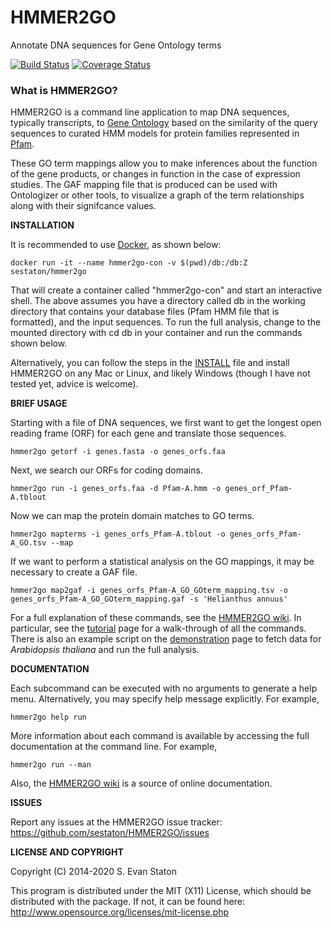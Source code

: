 HMMER2GO
========

Annotate DNA sequences for Gene Ontology terms

[![Build Status](https://travis-ci.org/sestaton/HMMER2GO.svg?branch=master)](https://travis-ci.org/sestaton/HMMER2GO) [![Coverage Status](https://coveralls.io/repos/github/sestaton/HMMER2GO/badge.svg?branch=master)](https://coveralls.io/github/sestaton/HMMER2GO?branch=master)

### What is HMMER2GO?

HMMER2GO is a command line application to map DNA sequences, typically transcripts, to [Gene Ontology](http://geneontology.org/) based on the similarity of the query sequences to curated HMM models for protein families represented in [Pfam](http://pfam.xfam.org/).

These GO term mappings allow you to make inferences about the function of the gene products, or changes in function in the case of expression studies. The GAF mapping file that is produced can be used with Ontologizer or other tools, to visualize a graph of the term relationships along with their signifcance values.

**INSTALLATION**

It is recommended to use [Docker](https://www.docker.com), as shown below:

    docker run -it --name hmmer2go-con -v $(pwd)/db:/db:Z sestaton/hmmer2go

That will create a container called "hmmer2go-con" and start an interactive shell. The above assumes you have a directory called db in the working directory that contains your database files (Pfam HMM file that is formatted), and the input sequences. To run the full analysis, change to the mounted directory with cd db in your container and run the commands shown below.

Alternatively, you can follow the steps in the [INSTALL](https://github.com/sestaton/HMMER2GO/blob/master/INSTALL.md) file and install HMMER2GO on any Mac or Linux, and likely Windows (though I have not tested yet, advice is welcome).

**BRIEF USAGE**

Starting with a file of DNA sequences, we first want to get the longest open reading frame (ORF) for each gene and translate those sequences.

    hmmer2go getorf -i genes.fasta -o genes_orfs.faa

Next, we search our ORFs for coding domains. 

    hmmer2go run -i genes_orfs.faa -d Pfam-A.hmm -o genes_orf_Pfam-A.tblout

Now we can map the protein domain matches to GO terms.

    hmmer2go mapterms -i genes_orfs_Pfam-A.tblout -o genes_orfs_Pfam-A_GO.tsv --map

If we want to perform a statistical analysis on the GO mappings, it may be necessary to create a GAF file.

    hmmer2go map2gaf -i genes_orfs_Pfam-A_GO_GOterm_mapping.tsv -o genes_orfs_Pfam-A_GO_GOterm_mapping.gaf -s 'Helianthus annuus'

For a full explanation of these commands, see the [HMMER2GO wiki](https://github.com/sestaton/HMMER2GO/wiki). In particular, see the [tutorial](https://github.com/sestaton/HMMER2GO/wiki/Tutorial) page for a walk-through of all the commands. There is also an example script on the [demonstration](https://github.com/sestaton/HMMER2GO/wiki/Demonstraton) page to fetch data for _Arabidopsis thaliana_ and run the full analysis.

**DOCUMENTATION**

Each subcommand can be executed with no arguments to generate a help menu. Alternatively, you may specify help message explicitly. For example,

    hmmer2go help run

More information about each command is available by accessing the full documentation at the command line. For example,

    hmmer2go run --man

Also, the [HMMER2GO wiki](https://github.com/sestaton/HMMER2GO/wiki) is a source of online documentation.

**ISSUES**

Report any issues at the HMMER2GO issue tracker: https://github.com/sestaton/HMMER2GO/issues

**LICENSE AND COPYRIGHT**

Copyright (C) 2014-2020 S. Evan Staton

This program is distributed under the MIT (X11) License, which should be distributed with the package. 
If not, it can be found here: http://www.opensource.org/licenses/mit-license.php